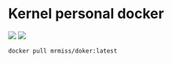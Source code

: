 # Kernel personal docker

![](https://img.shields.io/docker/image-size/mrmiss/doker/latest?color=red&label=Docker%20Image%20Size&style=for-the-badge) ![](https://img.shields.io/docker/cloud/build/mrmiss/doker?style=for-the-badge)

```
docker pull mrmiss/doker:latest
```
